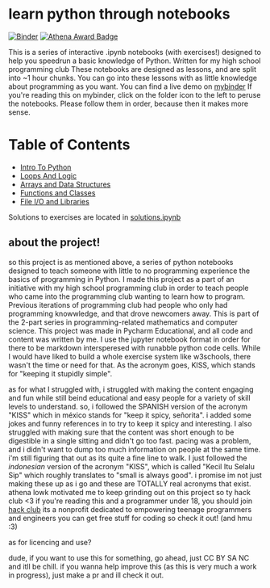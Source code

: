 # learn python through notebooks

[![Binder](https://mybinder.org/badge_logo.svg)](https://mybinder.org/v2/gh/ProbablyComputingSquid/learn-python-through-notebooks/HEAD?urlpath=%2Fdoc%2Ftree%2FREADME.md)
[![Athena Award Badge](https://img.shields.io/endpoint?url=https%3A%2F%2Faward.athena.hackclub.com%2Fapi%2Fbadge)](https://award.athena.hackclub.com?utm_source=readme)

This is a series of interactive .ipynb notebooks (with exercises!) designed to help you speedrun a basic knowledge of Python. Written for my high school programming club
These notebooks are designed as lessons, and are split into ~1 hour chunks. You can go into these lessons with as little knowledge about programming as you want.
You can find a live demo on [mybinder](https://mybinder.org/v2/gh/ProbablyComputingSquid/learn-python-through-notebooks/HEAD?urlpath=%2Fdoc%2Ftree%2FREADME.md)
If you're reading this on mybinder, click on the folder icon to the left to peruse the notebooks. Please follow them in order, because then it makes more sense. 

# Table of Contents
- [Intro To Python](Intro_To_Python.ipynb)
- [Loops And Logic](Loops_And_Logic.ipynb)
- [Arrays and Data Structures](Data_Structures.ipynb)
- [Functions and Classes](Functions_and_Classes.ipynb)
- [File I/O and Libraries](File_Handling_and_Packages.ipynb)

Solutions to exercises are located in [solutions.ipynb](solutions.ipynb)
    
## about the project! 
so this project is as mentioned above, a series of python notebooks designed to teach someone with little to no programming experience the basics of programming in Python.
I made this project as a part of an initiative with my high school programming club in order to teach people who came into the programming club wanting to learn how to program. Previous iterations of programming club had people who only had programming knowwledge, and that drove newcomers away. This is part of the 2-part series in programming-related mathematics and computer science. 
This project was made in Pycharm Educational, and all code and content was written by me. I use the jupyter notebook format in order for there to be markdown intersperesed with runabble python code cells. While I would have liked to build a whole exercise system like w3schools, there wasn't the time or need for that.
As the acronym goes, KISS, which stands for "keeping it stupidly simple". 

as for what I struggled with, i struggled with making the content engaging and fun while still beind educational and easy people for a variety of skill levels to understand. so, i followed the SPANISH version of the acronym "KISS" which in méxico stands for "keep it spicy, señorita". i added some jokes and funny references in to try to keep it spicy and interesting.
I also struggled with making sure that the content was short enough to be digestible in a single sitting and didn't go too fast. pacing was a problem, and i didn't want to dump too much information on people at the same time. i'm still figuring that out as its quite a fine line to walk.
I just followed the _indonesian_ version of the acronym "KISS", which is called "Kecil Itu Selalu Sip" which roughly translates to "small is always good". i promise im not just making these up as i go and these are TOTALLY real acronyms that exist.
athena lowk motivated me to keep grinding out on this project so ty hack club <3 if you're reading this and a programmer under 18, you should join [hack club](https://hackclub.com) its a nonprofit dedicated to empowering teenage programmers and engineers you can get free stuff for coding so check it out! (and hmu :3) 

as for licencing and use?

dude, if you want to use this for something, go ahead, just CC BY SA NC and itll be chill. if you wanna help improve this (as this is very much a work in progress), just make a pr and ill check it out.